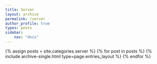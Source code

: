 ```yaml
---
title: Server
layout: archive
permalink: /server
author_profile: true
types: posts
sidebar:
    nav: "docs"
---
```


{% assign posts = site.categories.server %}
{% for post in posts %}
    {% include archive-single.html type=page.entries_layout %}
{% endfor %}